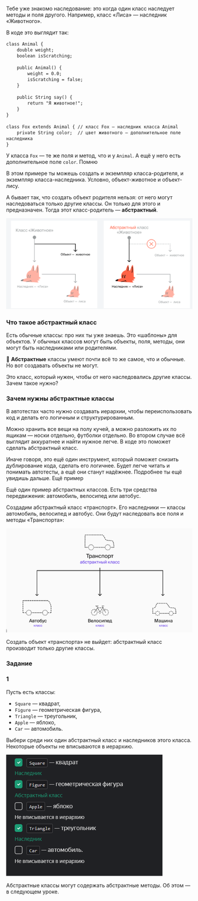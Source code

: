 Тебе уже знакомо наследование: это когда один класс наследует методы и поля другого. Например, класс «Лиса» — наследник «Животного».

В коде это выглядит так:
```
class Animal {
    double weight;
    boolean isScratching;

    public Animal() {
        weight = 0.0;
        isScratching = false;
    }

    public String say() {
        return "Я животное!";
    }
}

class Fox extends Animal { // класс Fox — наследник класса Animal
    private String color;  // цвет животного — дополнительное поле наследника
} 
```

У класса `Fox` — те же поля и метод, что и у `Animal`. А ещё у него есть дополнительное поле `color`.
Помню

В этом примере ты можешь создать и экземпляр класса-родителя, и экземпляр класса-наследника. Условно, объект-животное и объект-лису.

А бывает так, что создать объект родителя нельзя: от него могут наследоваться только другие классы. Он только для этого и предназначен. Тогда этот класс-родитель — **абстрактный**.

![img.png](img%2Fimg.png)

### Что такое абстрактный класс

Есть обычные классы: про них ты уже знаешь. Это «шаблоны» для объектов. У обычных классов могут быть объекты, поля, методы, они могут быть наследниками или родителями.

📌 **Абстрактные** классы умеют почти всё то же самое, что и обычные. Но вот создавать объекты не могут.

Это класс, который нужен, чтобы от него наследовались другие классы.
Зачем такое нужно?

### Зачем нужны абстрактные классы

В автотестах часто нужно создавать иерархии, чтобы переиспользовать код и делать его логичным и структурированным.

Можно хранить все вещи на полу кучей, а можно разложить их по ящикам — носки отдельно, футболки отдельно. Во втором случае всё выглядит аккуратнее и найти нужное легче. В коде это поможет сделать абстрактный класс.

Иначе говоря, это ещё один инструмент, который поможет снизить дублирование кода, сделать его логичнее. Будет легче читать и понимать автотесты, а ещё они станут надёжнее. Подробнее ты ещё увидишь дальше.
Ещё пример

Ещё один пример абстрактных классов. Есть три средства передвижения: автомобиль, велосипед или автобус.

Создадим абстрактный класс «транспорт». Его наследники — классы автомобиль, велосипед и автобус. Они будут наследовать все поля и методы «Транспорта»:

![img_1.png](img%2Fimg_1.png)

Создать объект «транспорта» не выйдет: абстрактный класс производит только другие классы.

### Задание
### 1
Пусть есть классы:

- `Square` — квадрат,
- `Figure` — геометрическая фигура,
- `Triangle` — треугольник,
- `Apple` — яблоко,
- `Car` — автомобиль.

Выбери среди них один абстрактный класс и наследников этого класса. Некоторые объекты не вписываются в иерархию.

![img_2.png](img%2Fimg_2.png)

Абстрактные классы могут содержать абстрактные методы. Об этом — в следующем уроке.